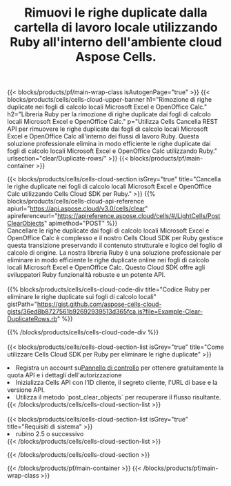 ﻿---
title:  Rimuovi le righe duplicate dalla cartella di lavoro locale utilizzando Ruby all'interno dell'ambiente cloud Aspose Cells.
description: API cloud e SDK per eliminare le righe duplicate in Microsoft Excel e OpenOffice Calc utilizzando Ruby. Cancella le righe duplicate nei fogli di calcolo locali con Cells Cloud SDK per Ruby.
---
{{< blocks/products/pf/main-wrap-class isAutogenPage="true" >}}
{{< blocks/products/cells/cells-cloud-upper-banner h1="Rimozione di righe duplicate nei fogli di calcolo locali Microsoft Excel e OpenOffice Calc." h2="Libreria Ruby per la rimozione di righe duplicate dai fogli di calcolo locali Microsoft Excel e OpenOffice Calc." p="Utilizza Cells Cancella REST API per rimuovere le righe duplicate dai fogli di calcolo locali Microsoft Excel e OpenOffice Calc all\'interno dei flussi di lavoro Ruby. Questa soluzione professionale elimina in modo efficiente le righe duplicate dai fogli di calcolo locali Microsoft Excel e OpenOffice Calc utilizzando Ruby." urlsection="clear/Duplicate-rows/" >}}
{{< blocks/products/pf/main-container >}}

{{< blocks/products/cells/cells-cloud-section isGrey="true" title="Cancella le righe duplicate nei fogli di calcolo locali Microsoft Excel e OpenOffice Calc utilizzando Cells Cloud SDK per Ruby." >}}
{{% blocks/products/cells/cells-cloud-api-reference apiurl="https://api.aspose.cloud/v3.0/cells/clear" apireferenceurl="https://apireference.aspose.cloud/cells/#/LightCells/PostClearObjects" apimethod="POST" %}}
<br/>
Cancellare le righe duplicate dai fogli di calcolo locali Microsoft Excel e OpenOffice Calc è complesso e il nostro Cells Cloud SDK per Ruby gestisce questa transizione preservando il contenuto strutturale e logico del foglio di calcolo di origine. La nostra libreria Ruby è una soluzione professionale per eliminare in modo efficiente le righe duplicate online nei fogli di calcolo locali Microsoft Excel e OpenOffice Calc. Questo Cloud SDK offre agli sviluppatori Ruby funzionalità robuste e un potente API.
<br/>
<br/>
{{% blocks/products/cells/cells-cloud-code-div title="Codice Ruby per eliminare le righe duplicate sui fogli di calcolo locali" gistPath="https://gist.github.com/aspose-cells-cloud-gists/36ed8b8727561b92692939513d365fca.js?file=Example-Clear-DuplicateRows.rb" %}}
  
{{% /blocks/products/cells/cells-cloud-code-div %}}
<br/>
<br/>
{{< blocks/products/cells/cells-cloud-section-list isGrey="true" title="Come utilizzare Cells Cloud SDK per Ruby per eliminare le righe duplicate" >}}
<li> Registra un account su<a href="https://dashboard.aspose.cloud/">Pannello di controllo</a> per ottenere gratuitamente la quota API e i dettagli dell'autorizzazione</li>
<li>Inizializza Cells API con l'ID cliente, il segreto cliente, l'URL di base e la versione API.</li>
<li>Utilizza il metodo `post_clear_objects` per recuperare il flusso risultante.</li>
{{< /blocks/products/cells/cells-cloud-section-list >}}
<br/>
<br/>
{{< blocks/products/cells/cells-cloud-section-list isGrey="true" title="Requisiti di sistema" >}}
<li>rubino 2.5 o successivo</li>
{{< /blocks/products/cells/cells-cloud-section-list >}}

{{< /blocks/products/cells/cells-cloud-section >}}

{{< /blocks/products/pf/main-container >}}
{{< /blocks/products/pf/main-wrap-class >}}
